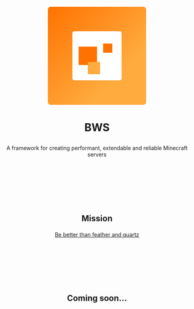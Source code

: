 <p align="center"><img src="./icon.svg" width="256px"></p>

# <p align="center">BWS</p>

<p align="center">A framework for creating performant, extendable and reliable Minecraft servers</p>

<br /><br /><br /><br /><br /><br />

## <p align="center">Mission</p>

<p align="center"><a href="https://github.com/Rusty-Quartz/Quartz#mission-statement">Be better than feather and quartz</a></p>

<br /><br /><br /><br /><br /><br />

## <p align="center">Coming soon...</p>
